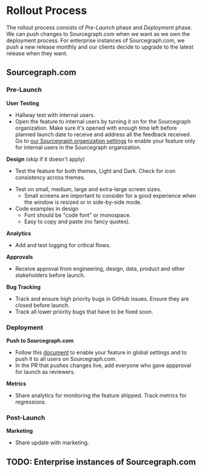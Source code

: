 # Rollout Process

The rollout process consists of *Pre-Launch* phase and *Deployment* phase. We can push changes to Sourcegraph.com when we
want as we own the deployment process. For enterprise instances of Sourcegraph.com, we push a new release monthly and our
clients decide to upgrade to the latest release when they want.

## Sourcegraph.com

### Pre-Launch
**User Testing** 
- Hallway test with internal users.
- Open the feature to internal users by turning it on for the Sourcegraph organization. Make sure it's opened with enough
time left before planned launch date to receive and address all the feedback received.  Go to [our Sourcegraph organization settings](https://sourcegraph.com/organizations/sourcegraph/settings) to enable your feature only for internal users in the Sourcegraph organization.

**Design** 
(skip if it doesn't apply)
- Test the feature for both themes, Light and Dark. Check for icon consistency across themes.
* Test on small, medium, large and extra-large screen sizes.
  * Small screens are important to consider for a good experience when the window is resized or in side-by-side mode.
* Code examples in design
  * Font should be "code font" or monospace.
  * Easy to copy and paste (no fancy quotes).

**Analytics** 
- Add and test logging for critical flows.

**Approvals**
- Receive approval from engineering, design, data, product and other stakeholders before launch. 

**Bug Tracking**
- Track and ensure high priority bugs in GitHub issues. Ensure they are closed before launch.
- Track all lower priority bugs that have to be fixed soon.

### Deployment
**Push to Sourcegraph.com**
- Follow this [document](https://about.sourcegraph.com/handbook/engineering/distribution/update_sourcegraph_website) to enable your feature in global settings and to push it to all users on Sourcegraph.com.
- In the PR that pushes changes live, add everyone who gave appproval for launch as reviewers.

**Metrics**
- Share analytics for monitoring the feature shipped. Track metrics for regressions. 

### Post-Launch
**Marketing**
- Share update with marketing.

## TODO: Enterprise instances of Sourcegraph.com
